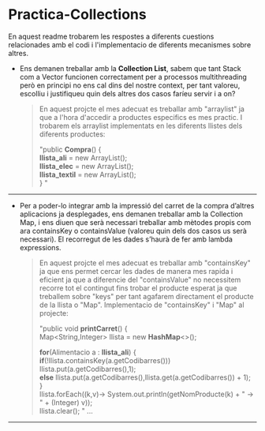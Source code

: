 # Practica-Collections

En aquest readme trobarem les respostes a diferents cuestions relacionades amb el codi i l'implementacio de diferents mecanismes sobre altres.

- Ens demanen treballar amb la **Collection List**, sabem que tant Stack com a Vector funcionen correctament per a processos multithreading però en principi no ens cal dins del nostre context, per tant valoreu, escolliu i justifiqueu quin dels altres dos casos faríeu servir i a on?
	> En aquest projcte el mes adecuat es treballar amb "arraylist" ja que a l'hora d'accedir a productes especifics es mes practic.
	I trobarem els arraylist implementats en les diferents llistes dels diferents productes:
	>
	>"public **Compra**() {  
   **llista_ali** = new ArrayList<Alimentacio>();  
  **llista_elec** = new ArrayList<Electronica>();  
  **llista_textil** = new ArrayList<Textil>();  
} "
---
- Per a poder-lo integrar amb la impressió del carret de la compra d’altres aplicacions ja desplegades, ens demanen treballar amb la Collection Map, i ens diuen que serà necessari treballar amb mètodes propis com ara containsKey o containsValue (valoreu quin dels dos casos us serà necessari). El recorregut de les dades s’haurà de fer amb lambda expressions.
	> En aquest projcte el mes adecuat es treballar amb "containsKey" ja que ens permet cercar les dades de manera mes rapida i eficient ja que a diferencie del "containsValue" no necessitem recorre tot el contingut fins trobar el producte esperat ja que treballem sobre "keys" per tant agafarem directament el producte de la llista o "Map".
	Implementacio de "containsKey" i "Map" al projecte:
	>
	>"public void **printCarret**() {  
   Map<String,Integer> llista = new **HashMap**<>();  
   > 
  >**for**(Alimentacio a : **llista_ali**) {  
      **if**(!llista.containsKey(a.getCodibarres()))     llista.put(a.getCodibarres(),1);  
 **else** llista.put(a.getCodibarres(),llista.get(a.getCodibarres()) + 1);  
  }  
   llista.forEach((k,v)-> System.out.println(getNomProducte(k) + " -> " + (Integer) v));  
  llista.clear(); "
...
---
